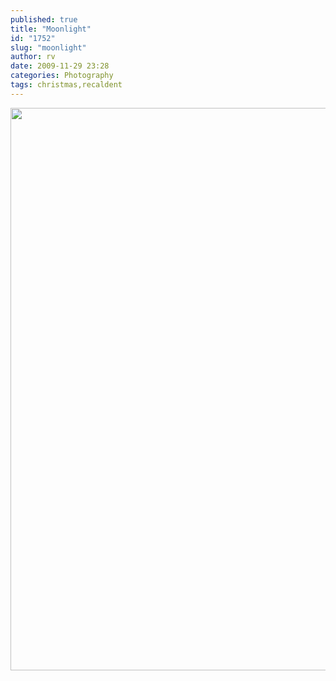 ```yaml
---
published: true
title: "Moonlight"
id: "1752"
slug: "moonlight"
author: rv
date: 2009-11-29 23:28
categories: Photography
tags: christmas,recaldent
---
```

<a href="https://s3.amazonaws.com/cfwblog/uploads/2009/11/img_7118.jpg"><img class="aligncenter size-full wp-image-1754" title="IMG_7118_SML" src="https://s3.amazonaws.com/cfwblog/uploads/2009/11/img_7118_sml.jpg" alt="" width="600" height="900" /></a>